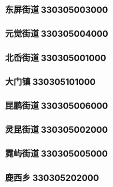 # 东屏街道 330305003000
# 元觉街道 330305004000
# 北岙街道 330305001000
# 大门镇 330305101000
# 昆鹏街道 330305006000
# 灵昆街道 330305002000
# 霓屿街道 330305005000
# 鹿西乡 330305202000
